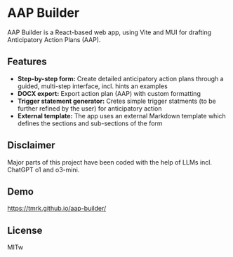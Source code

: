 # AAP Builder

AAP Builder is a React-based web app, using Vite and MUI for drafting Anticipatory Action Plans (AAP). 

## Features

- **Step-by-step form:** Create detailed anticipatory action plans through a guided, multi-step interface, incl. hints an examples
- **DOCX export:** Export action plan (AAP) with custom formatting
- **Trigger statement generator:** Cretes simple trigger statments (to be further refined by the user) for anticipatory action
- **External template:** The app uses an external Markdown template which defines the sections and sub-sections of the form

## Disclaimer

Major parts of this project have been coded with the help of LLMs incl. ChatGPT o1 and o3-mini. 

## Demo

https://tmrk.github.io/aap-builder/

## License

MITw